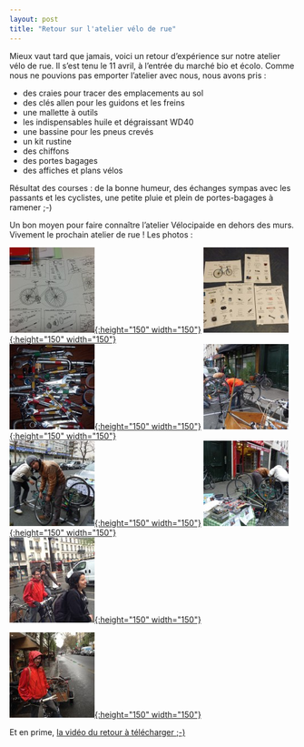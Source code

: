 ```yaml
---
layout: post
title: "Retour sur l'atelier vélo de rue"
---
```



Mieux vaut tard que jamais, voici un retour d’expérience sur notre atelier vélo de rue. Il s’est tenu le 11 avril, à l’entrée du marché bio et écolo. Comme nous ne pouvions pas emporter l’atelier avec nous, nous avons pris :
* des craies pour tracer des emplacements au sol
* des clés allen pour les guidons et les freins
* une mallette à outils
* les indispensables huile et dégraissant WD40
* une bassine pour les pneus crevés
* un kit rustine
* des chiffons
* des portes bagages
* des affiches et plans vélos

Résultat des courses : de la bonne humeur, des échanges sympas avec les passants et les cyclistes, une petite pluie et plein de portes-bagages à ramener ;-)

Un bon moyen pour faire connaître l’atelier Vélocipaide en dehors des murs.
Vivement le prochain atelier de rue !
Les photos :<br/>

[![plans vélo](/assets/old/plans-velo-150x150.jpg "plans vélo"){:height="150" width="150"}](/assets/old/plans-velo.jpg "plans vélo")
[![fiches vélo](/assets/old/fiches-velo-150x150.jpg "fiches vélo"){:height="150" width="150"}](/assets/old/fiches-velo.jpg "fiches vélo")
<br/>
[![clefs](/assets/old/clefs-150x150.jpg "clefs"){:height="150" width="150"}](/assets/old/clefs.jpg "clefs")
[![atelier vélo de rue 1](/assets/old/atelier-velo-de-rue-1-150x150.jpg "atelier vélo de rue 1"){:height="150" width="150"}](/assets/old/atelier-velo-de-rue-1.jpg "atelier vélo de rue 1")
<br/>
[![atelier vélo de rue 2](/assets/old/atelier-velo-de-rue-2-150x150.jpg "atelier vélo de rue 2"){:height="150" width="150"}](/assets/old/atelier-velo-de-rue-2.jpg "atelier vélo de rue 2")
[![atelier vélo de rue 3](/assets/old/atelier-velo-de-rue-3-150x150.jpg "atelier vélo de rue 3"){:height="150" width="150"}](/assets/old/atelier-velo-de-rue-3.jpg "atelier vélo de rue 3")
<br/>
[![retour atelier 1](/assets/old/retour-atelier-1-150x150.jpg "retour atelier 1"){:height="150" width="150"}](/assets/old/retour-atelier-1.jpg "retour atelier 1")

[![retour atelier 2](/assets/old/retour-atelier-2-150x150.jpg "retour atelier 2"){:height="150" width="150"}](/assets/old/retour-atelier-2.jpg "retour atelier 2")
<br/>


Et en prime, [la vidéo du retour à télécharger ;-) ](/assets/old/retour-atelier.qt)
